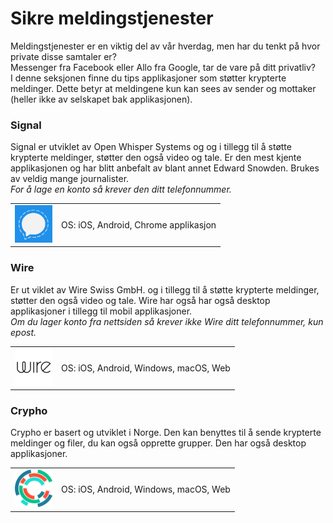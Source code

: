 # Sikre meldingstjenester  

Meldingstjenester er en viktig del av vår hverdag, men har du tenkt på hvor private disse samtaler er?  
Messenger fra Facebook eller Allo fra Google, tar de vare på ditt privatliv?  
I denne seksjonen finne du tips applikasjoner som støtter krypterte meldinger. Dette betyr at meldingene kun kan sees av sender og mottaker (heller ikke av selskapet bak applikasjonen).  


### Signal

Signal er utviklet av Open Whisper Systems og og i tillegg til å støtte krypterte meldinger, støtter den også video og tale.
Er den mest kjente applikasjonen og har blitt anbefalt av blant annet Edward Snowden. Brukes av veldig mange journalister.  
*For å lage en konto så krever den ditt telefonnummer.*


<table>
 <tr>
   <td>
   <a href="https://signal.org/" >
<img src="img/meldinger/Open-Whisper-Systems.png" alt="Signal" height="60" width="60" />
</a>
  </td>
   <td>
   OS: iOS, Android, Chrome applikasjon    
   </td>
 </tr>
</table>


### Wire
Er ut viklet av Wire Swiss GmbH. og i tillegg til å støtte krypterte meldinger, støtter den også video og tale. Wire har også har også desktop applikasjoner i tillegg til mobil applikasjoner.   
*Om du lager konto fra nettsiden så krever ikke Wire ditt telefonnummer, kun epost.*


<table>
 <tr>
   <td>
    <a href="https://get.wire.com/" >
<img src="img/meldinger/wire.png" alt="Wire" height="60" width="60" />
</a>
  </td>
   <td>
   OS: iOS, Android, Windows, macOS, Web    
   </td>
 </tr>
</table>


### Crypho  
Crypho er basert og utviklet i Norge. Den kan benyttes til å sende krypterte meldinger og filer, du kan også opprette grupper. Den har også desktop applikasjoner.  

<table>
 <tr>
   <td>
    <a href="https://www.crypho.no/" >
<img src="img/meldinger/crypho.png" alt="Crypho" height="60" width="60" />
</a>
  </td>
   <td>
   OS: iOS, Android, Windows, macOS, Web    
   </td>
 </tr>
</table>
